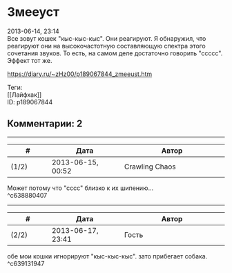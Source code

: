 Змееуст
=======

  
2013-06-14, 23:14  
 Все зовут кошек "кыс-кыс-кыс". Они реагируют. Я обнаружил, что реагируют они на высокочастотную составляющую спектра этого сочетания звуков. То есть, на самом деле достаточно говорить "ссссс". Эффект тот же.   
  
<https://diary.ru/~zHz00/p189067844_zmeeust.htm>  
  
Теги:  
[[Лайфхак]]  
ID: p189067844  


Комментарии: 2
--------------

  


---



|         #         |              Дата              |                     Автор                     |           ID           |
| --- | --- | --- | --- |
| (1/2) | 2013-06-15, 00:52 | Crawling Chaos | c638880407 |

  
 Может потому что "сссс" близко к их шипению...   
 ^c638880407

---



|         #         |              Дата              |                     Автор                     |           ID           |
| --- | --- | --- | --- |
| (2/2) | 2013-06-17, 23:41 | Гость | c639131947 |

  
 обе мои кошки игнорируют "кыс-кыс-кыс". зато прибегает собака.   
 ^c639131947
